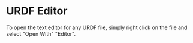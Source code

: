 # URDF Editor

To open the text editor for any URDF file, simply right click on the file and select "Open With" "Editor".